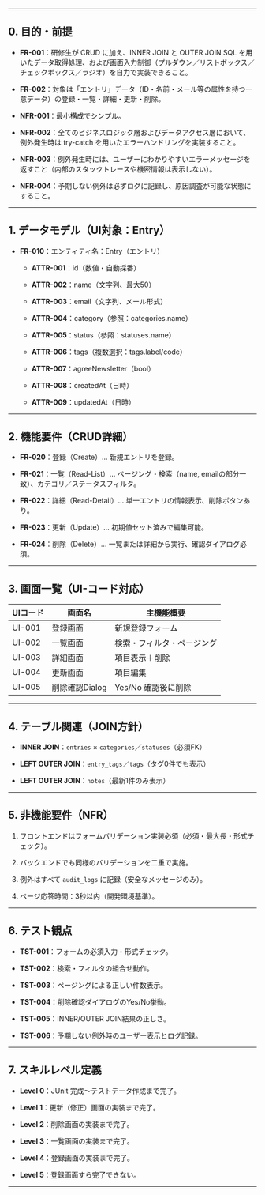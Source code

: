 
---

## 0. 目的・前提

- **FR-001**：研修生が CRUD に加え、INNER JOIN と OUTER JOIN SQL を用いたデータ取得処理、および画面入力制御（プルダウン／リストボックス／チェックボックス／ラジオ）を自力で実装できること。
    
- **FR-002**：対象は「エントリ」データ（ID・名前・メール等の属性を持つ一意データ）の登録・一覧・詳細・更新・削除。
    
- **NFR-001**：最小構成でシンプル。
    
- **NFR-002**：全てのビジネスロジック層およびデータアクセス層において、例外発生時は try-catch を用いたエラーハンドリングを実装すること。
    
- **NFR-003**：例外発生時には、ユーザーにわかりやすいエラーメッセージを返すこと（内部のスタックトレースや機密情報は表示しない）。
    
- **NFR-004**：予期しない例外は必ずログに記録し、原因調査が可能な状態にすること。
    

---

## 1. データモデル（UI対象：Entry）

- **FR-010**：エンティティ名：Entry（エントリ）
    
    - **ATTR-001**：id（数値・自動採番）
        
    - **ATTR-002**：name（文字列、最大50）
        
    - **ATTR-003**：email（文字列、メール形式）
        
    - **ATTR-004**：category（参照：categories.name）
        
    - **ATTR-005**：status（参照：statuses.name）
        
    - **ATTR-006**：tags（複数選択：tags.label/code）
        
    - **ATTR-007**：agreeNewsletter（bool）
        
    - **ATTR-008**：createdAt（日時）
        
    - **ATTR-009**：updatedAt（日時）
        

---

## 2. 機能要件（CRUD詳細）

- **FR-020**：登録（Create）… 新規エントリを登録。
    
- **FR-021**：一覧（Read-List）… ページング・検索（name, emailの部分一致）、カテゴリ／ステータスフィルタ。
    
- **FR-022**：詳細（Read-Detail）… 単一エントリの情報表示、削除ボタンあり。
    
- **FR-023**：更新（Update）… 初期値セット済みで編集可能。
    
- **FR-024**：削除（Delete）… 一覧または詳細から実行、確認ダイアログ必須。
    

---

## 3. 画面一覧（UI-コード対応）

|UIコード|画面名|主機能概要|
|---|---|---|
|UI-001|登録画面|新規登録フォーム|
|UI-002|一覧画面|検索・フィルタ・ページング|
|UI-003|詳細画面|項目表示＋削除|
|UI-004|更新画面|項目編集|
|UI-005|削除確認Dialog|Yes/No 確認後に削除|

---

## 4. テーブル関連（JOIN方針）

- **INNER JOIN**：`entries` × `categories`／`statuses`（必須FK）
    
- **LEFT OUTER JOIN**：`entry_tags`／`tags`（タグ0件でも表示）
    
- **LEFT OUTER JOIN**：`notes`（最新1件のみ表示）
    

---

## 5. 非機能要件（NFR）

1. フロントエンドはフォームバリデーション実装必須（必須・最大長・形式チェック）。
    
2. バックエンドでも同様のバリデーションを二重で実施。
    
3. 例外はすべて `audit_logs` に記録（安全なメッセージのみ）。
    
4. ページ応答時間：3秒以内（開発環境基準）。
    

---

## 6. テスト観点

- **TST-001**：フォームの必須入力・形式チェック。
    
- **TST-002**：検索・フィルタの組合せ動作。
    
- **TST-003**：ページングによる正しい件数表示。
    
- **TST-004**：削除確認ダイアログのYes/No挙動。
    
- **TST-005**：INNER/OUTER JOIN結果の正しさ。
    
- **TST-006**：予期しない例外時のユーザー表示とログ記録。
    

---

## 7. スキルレベル定義

- **Level 0**：JUnit 完成〜テストデータ作成まで完了。
    
- **Level 1**：更新（修正）画面の実装まで完了。
    
- **Level 2**：削除画面の実装まで完了。
    
- **Level 3**：一覧画面の実装まで完了。
    
- **Level 4**：登録画面の実装まで完了。
    
- **Level 5**：登録画面すら完了できない。
    

---
